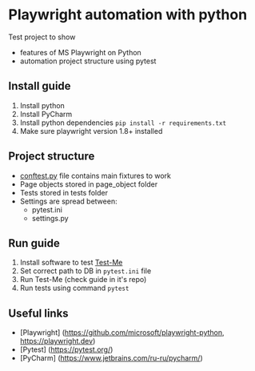# Playwright automation with python

Test project to show

- features of MS Playwright on Python
- automation project structure using pytest

## Install guide

1. Install python
2. Install PyCharm
3. Install python dependencies
   `pip install -r requirements.txt`
4. Make sure playwright version 1.8+ installed

## Project structure

- [conftest.py](conftest.py) file contains main fixtures to work
- Page objects stored in page_object folder
- Tests stored in tests folder
- Settings are spread between:
    - pytest.ini
    - settings.py

## Run guide

1. Install software to test [Test-Me](https://github.com/Ypurek/TestMe-TCM)
2. Set correct path to DB in `pytest.ini` file
3. Run Test-Me (check guide in it's repo)
4. Run tests using command `pytest`

## Useful links

- [Playwright] (https://github.com/microsoft/playwright-python, https://playwright.dev)
- [Pytest] (https://pytest.org/)
- [PyCharm] (https://www.jetbrains.com/ru-ru/pycharm/)